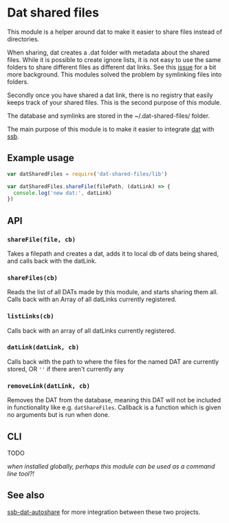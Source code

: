 # Dat shared files

This module is a helper around dat to make it easier to share files
instead of directories.

When sharing, dat creates a .dat folder with metadata about the shared
files. While it is possible to create ignore lists, it is not easy to
use the same folders to share different files as different dat
links. See this
[issue](https://github.com/datproject/dat-node/issues/222) for a bit
more background. This modules solved the problem by symlinking files
into folders.

Secondly once you have shared a dat link, there is no registry that
easily keeps track of your shared files. This is the second purpose of
this module.

The database and symlinks are stored in the ~/.dat-shared-files/
folder.

The main purpose of this module is to make it easier to integrate
[dat](https://datproject.org/) with
[ssb](https://www.scuttlebutt.nz/).

## Example usage

```js
var datSharedFiles = require('dat-shared-files/lib')

var datSharedFiles.shareFile(filePath, (datLink) => {
  console.log('new dat:', datLink)
})
```

## API

### `shareFile(file, cb)`

Takes a filepath and creates a dat, adds it to local db of dats being
shared, and calls back with the datLink.

### `shareFiles(cb)`

Reads the list of all DATs made by this module, and starts sharing
them all.  Calls back with an Array of all datLinks currently
registered.

### `listLinks(cb)`

Calls back with an array of all datLinks currently registered.

### `datLink(datLink, cb)`

Calls back with the path to where the files for the named DAT are
currently stored, OR `''` if there aren't currently any

### `removeLink(datLink, cb)`

Removes the DAT from the database, meaning this DAT will not be
included in functionality like e.g. `datShareFiles`.  Callback is a
function which is given no arguments but is run when done.

## CLI

TODO

_when installed globally, perhaps this module can be used as a command line tool?!_

## See also

[ssb-dat-autoshare](https://github.com/arj03/ssb-dat-autoshare) for
more integration between these two projects.
